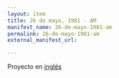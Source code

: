 ```yaml
---
layout: item
title: 26 de mayo, 1981 - AM
manifest_name: 26-de-mayo-1981-am
permalink: 26-de-mayo-1981-am
external_manifest_url: 

---
```

<!-- Add an essay or interpretive material below this line,
using HTML or markdown.  Do not modify this file above this line -->
Proyecto en <a href="https://hipstas.github.io/radio-venceremos-english/may-26-1981-am">inglés</a>
